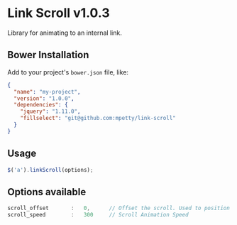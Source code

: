 # Link Scroll v1.0.3

Library for animating to an internal link.

## Bower Installation

Add to your project's `bower.json` file, like:

```json
{
  "name": "my-project",
  "version": "1.0.0",
  "dependencies": {
    "jquery": "1.11.0",
    "fillselect": "git@github.com:mpetty/link-scroll"
  }
}
```

## Usage

```javascript
$('a').linkScroll(options);
```

## Options available

```javascript
scroll_offset       :   0,      // Offset the scroll. Used to position the scroll above or below the target
scroll_speed        :   300     // Scroll Animation Speed
```
